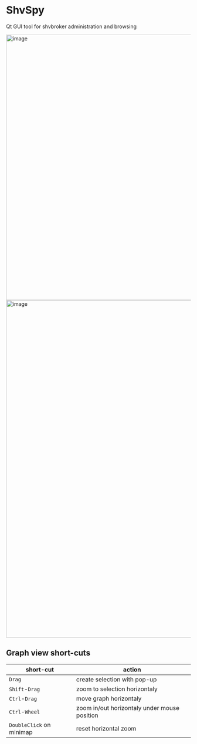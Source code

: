 # ShvSpy
Qt GUI tool for shvbroker administration and browsing 

<img width="725" alt="image" src="https://user-images.githubusercontent.com/4949019/115882722-53c83980-a44d-11eb-8ed4-f75ca7c9b9e4.png">


<img width="922" alt="image" src="https://user-images.githubusercontent.com/4949019/115882642-3dba7900-a44d-11eb-9769-630631d70f24.png">

## Graph view short-cuts
| short-cut | action |
|-----------|--------|
| `Drag` | create selection with pop-up |
| `Shift`-`Drag` | zoom to selection horizontaly |
| `Ctrl`-`Drag` | move graph horizontaly |
| `Ctrl`-`Wheel` | zoom in/out horizontaly under mouse position |
| `DoubleClick` on minimap | reset horizontal zoom |
